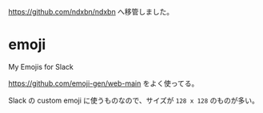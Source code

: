 https://github.com/ndxbn/ndxbn へ移管しました。

# emoji
My Emojis for Slack

https://github.com/emoji-gen/web-main をよく使ってる。

Slack の custom emoji に使うものなので、サイズが `128 x 128` のものが多い。
